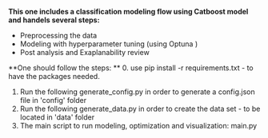 **This one includes a classification modeling flow using Catboost model and handels several steps:**
* Preprocessing the data
* Modeling with hyperparameter tuning (using Optuna )
* Post analysis and Exaplanability review

**One should follow the steps: **
0. use pip install -r requirements.txt - to have the packages needed.
1. Run the following generate_config.py in order to generate a config.json file in 'config' folder
2. Run the following generate_data.py in order to create the data set - to be located in 'data' folder
3. The main script to run modeling, optimization and visualization: main.py
